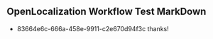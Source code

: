 ## OpenLocalization Workflow Test MarkDown
* 83664e6c-666a-458e-9911-c2e670d94f3c 
thanks!<!--HONumber=Mar16_HO4-->
